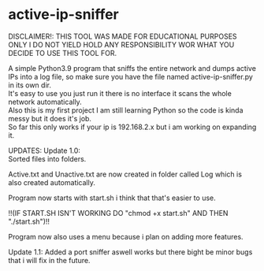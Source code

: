 # active-ip-sniffer


DISCLAIMER!: THIS TOOL WAS MADE FOR EDUCATIONAL PURPOSES ONLY I DO NOT YIELD HOLD ANY RESPONSIBILITY WOR WHAT YOU DECIDE TO USE THIS TOOL FOR.


A simple Python3.9 program that sniffs the entire network and dumps active IPs into a log file, so make sure you have the file named active-ip-sniffer.py in its own dir.  
It's easy to use you just run it there is no interface it scans the whole network automatically.  
Also this is my first project I am still learning Python so the code is kinda messy but it does it's job.  
So far this only works if your ip is 192.168.2.x but i am working on expanding it.  


UPDATES:
Update 1.0:  
   Sorted files into folders.  
     
   Active.txt and Unactive.txt are now created in folder called Log which is also created automatically.   
    
   Program now starts with start.sh i think that that's easier to use.  
    
   !!(IF START.SH ISN'T WORKING DO "chmod +x start.sh" AND THEN "./start.sh")!!  
    
   Program now also uses a menu because i plan on adding more features.  
   
Update 1.1:
   Added a port sniffer aswell works but there bight be minor bugs that i will fix in the future.
    
